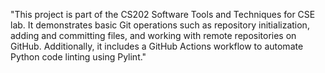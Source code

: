 "This project is part of the CS202 Software Tools and Techniques for CSE lab. It demonstrates basic Git operations such as repository initialization, adding and committing files, and working with remote repositories on GitHub. Additionally, it includes a GitHub Actions workflow to automate Python code linting using Pylint." 
